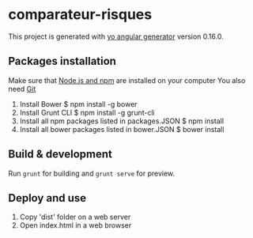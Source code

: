 # comparateur-risques

This project is generated with [yo angular generator](https://github.com/yeoman/generator-angular)
version 0.16.0.

## Packages installation

Make sure that [Node.js and npm](https://nodejs.org/en/) are installed on your computer
You also need [Git](https://git-scm.com/)

1. Install Bower
    $ npm install -g bower
2. Install Grunt CLI
    $ npm install -g grunt-cli
3. Install all npm packages listed in packages.JSON
    $ npm install
4. Install all bower packages listed in bower.JSON
    $ bower install

## Build & development

Run `grunt` for building and `grunt serve` for preview.

## Deploy and use

1. Copy 'dist' folder on a web server
2. Open index.html in a web browser
